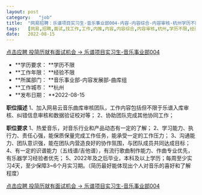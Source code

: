 ```yaml
---
layout:	post
category:	"job"
title:	"网易招聘：乐谱项目实习生-音乐事业部004-内容-内容综合-内容审核-杭州学历不限经验不限"
tags:	[网易,招聘,面试,找工作,工作,内推,内容,内容综合,内容审核,杭州,学历不限,经验不限]
date:	2022-08-15
---
```


[点击应聘 投简历就有面试机会 -> 乐谱项目实习生-音乐事业部004](http://mobile.bole.netease.com/bole/boleDetail?id=36015&employeeId=346f03c3cda5f04c&key=all)



- **学历要求： **学历不限
- **工作年限： **经验不限
- **所属部门： **音乐事业部-内容发展部-曲库组
- **工作城市： **杭州
- **发布日期： **2022-08-15



**职位描述**
1、加入网易云音乐曲库审核团队，工作内容包括但不限于乐谱入库审核、纠错信息审核和数据验证校对等；
2、协助团队完成其他协同工作；



**职位要求**
1、热爱音乐，对音乐行业和产品动态有一定的了解；
2、学习能力、执行力、责任心强，能保质保量完成工作任务，能承受一定的工作压力；
3、沟通能力、团队意识强，能在团队内营造良好的协作氛围，与团队成员共同达成目标；
4、有一定的识谱能力（五线谱/吉他谱），有流行歌曲制作能力、作曲专业优先，有乐器学习经验者优先；
5、2022年及之后毕业，本科及以上学历；每周至少实习4天，至少保障3~6个月实习期。（简历最好能体现出个人对音乐的喜好和了解程度）



[点击应聘 投简历就有面试机会 -> 乐谱项目实习生-音乐事业部004](http://mobile.bole.netease.com/bole/boleDetail?id=36015&employeeId=346f03c3cda5f04c&key=all)